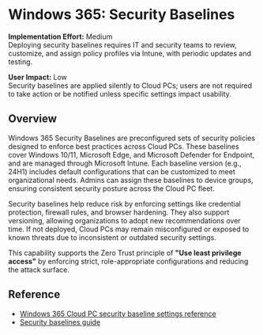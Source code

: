 # Windows 365: Security Baselines

**Implementation Effort:** Medium  
Deploying security baselines requires IT and security teams to review, customize, and assign policy profiles via Intune, with periodic updates and testing.

**User Impact:** Low  
Security baselines are applied silently to Cloud PCs; users are not required to take action or be notified unless specific settings impact usability.

## Overview

Windows 365 Security Baselines are preconfigured sets of security policies designed to enforce best practices across Cloud PCs. These baselines cover Windows 10/11, Microsoft Edge, and Microsoft Defender for Endpoint, and are managed through Microsoft Intune. Each baseline version (e.g., 24H1) includes default configurations that can be customized to meet organizational needs. Admins can assign these baselines to device groups, ensuring consistent security posture across the Cloud PC fleet.

Security baselines help reduce risk by enforcing settings like credential protection, firewall rules, and browser hardening. They also support versioning, allowing organizations to adopt new recommendations over time. If not deployed, Cloud PCs may remain misconfigured or exposed to known threats due to inconsistent or outdated security settings.

This capability supports the Zero Trust principle of **\"Use least privilege access\"** by enforcing strict, role-appropriate configurations and reducing the attack surface.

## Reference

- [Windows 365 Cloud PC security baseline settings reference](https://learn.microsoft.com/en-us/intune/intune-service/protect/security-baseline-settings-windows-365)
- [Security baselines guide](https://learn.microsoft.com/en-us/windows/security/operating-system-security/device-management/windows-security-configuration-framework/windows-security-baselines)

